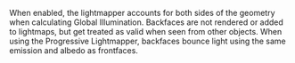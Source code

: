 When enabled, the lightmapper accounts for both sides of the geometry when calculating Global Illumination. Backfaces are not rendered or added to lightmaps, but get treated as valid when seen from other objects. When using the Progressive Lightmapper, backfaces bounce light using the same emission and albedo as frontfaces.